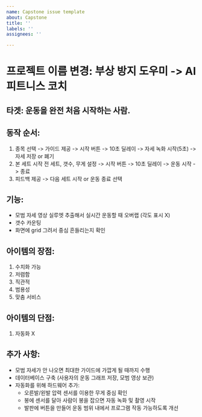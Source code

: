 ```yaml
---
name: Capstone issue template
about: Capstone
title: ''
labels: ''
assignees: ''

---
```


# **프로젝트 이름 변경: 부상 방지 도우미 -> AI 피트니스 코치**

## **타겟**: 운동을 완전 처음 시작하는 사람.

## **동작 순서**:
1. 종목 선택 -> 가이드 제공 -> 시작 버튼 -> 10초 딜레이 -> 자세 녹화 시작(5초) -> 자세 저장 or 폐기  
2. 본 세트 시작 전 세트, 갯수, 무게 설정 -> 시작 버튼 -> 10초 딜레이 -> 운동 시작 -> 종료  
3. 피드백 제공 -> 다음 세트 시작 or 운동 종료 선택  

## **기능**:
- 모범 자세 영상 실루엣 추출해서 실시간 운동할 때 오버랩 (각도 표시 X)  
- 갯수 카운팅  
- 화면에 grid 그려서 중심 흔들리는지 확인  

## **아이템의 장점**:
1. 수치화 가능  
2. 저렴함  
3. 직관적  
4. 범용성  
5. 맞춤 서비스  

## **아이템의 단점**:
1. 자동화 X  

## **추가 사항**:
- 모범 자세가 안 나오면 최대한 가이드에 가깝게 될 때까지 수행  
- 데이터베이스 구축 (사용자의 운동 그래프 저장, 모범 영상 보관)  
- 자동화를 위해 하드웨어 추가:
  - 오른발/왼발 압력 센서를 이용한 무게 중심 확인  
  - 봉에 센서를 달아 사람이 봉을 잡으면 자동 녹화 및 촬영 시작  
  - 발판에 버튼을 만들어 운동 범위 내에서 프로그램 작동 가능하도록 개선
